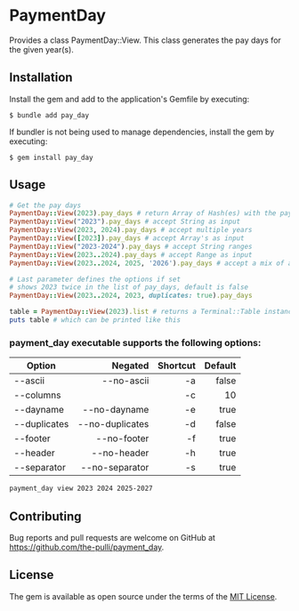 # PaymentDay

Provides a class PaymentDay::View. This class generates the pay days for the given year(s).

## Installation

Install the gem and add to the application's Gemfile by executing:

    $ bundle add pay_day

If bundler is not being used to manage dependencies, install the gem by executing:

    $ gem install pay_day

## Usage

```ruby
# Get the pay days
PaymentDay::View(2023).pay_days # return Array of Hash(es) with the pay_days
PaymentDay::View("2023").pay_days # accept String as input
PaymentDay::View(2023, 2024).pay_days # accept multiple years
PaymentDay::View([2023]).pay_days # accept Array's as input
PaymentDay::View("2023-2024").pay_days # accept String ranges
PaymentDay::View(2023..2024).pay_days # accept Range as input
PaymentDay::View(2023..2024, 2025, '2026').pay_days # accept a mix of all of them

# Last parameter defines the options if set
# shows 2023 twice in the list of pay_days, default is false
PaymentDay::View(2023..2024, 2023, duplicates: true).pay_days

table = PaymentDay::View(2023).list # returns a Terminal::Table instance
puts table # which can be printed like this
```

### payment_day executable supports the following options:

Option | Negated | Shortcut | Default
--- | ---: | ---: | ---:
--ascii | --no-ascii | -a | false
--columns | | -c | 10
--dayname | --no-dayname | -e | true
--duplicates | --no-duplicates | -d | false
--footer | --no-footer | -f | true
--header | --no-header | -h | true
--separator | --no-separator | -s | true

```bash
payment_day view 2023 2024 2025-2027
```

## Contributing

Bug reports and pull requests are welcome on GitHub at https://github.com/the-pulli/payment_day.

## License

The gem is available as open source under the terms of the [MIT License](https://opensource.org/licenses/MIT).

